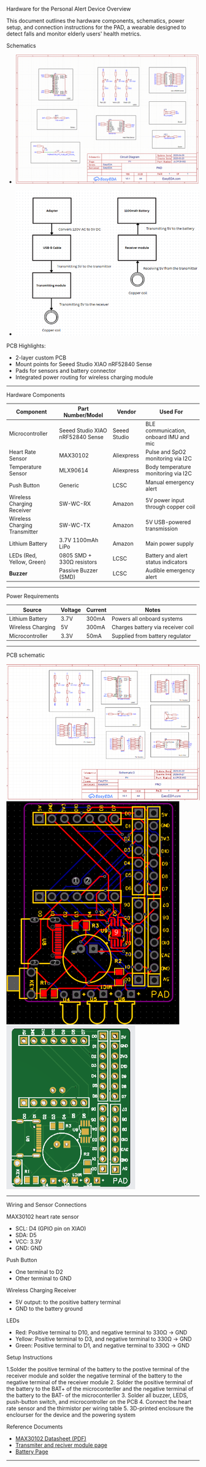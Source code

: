  Hardware for the Personal Alert Device 
Overview

This document outlines the hardware components, schematics, power setup, and connection instructions for the PAD, a wearable designed to detect falls and monitor elderly users' health metrics.

 Schematics 

- ![Wiring Diagram](images/Screenshot%202025-04-18%20132853.png)

- ![Power system](images/Screenshot%202025-04-18%20141745.png)


PCB Highlights:
- 2-layer custom PCB
- Mount points for Seeed Studio XIAO nRF52840 Sense
- Pads for sensors and battery connector
- Integrated power routing for wireless charging module

---

Hardware Components

| Component                        | Part Number/Model              | Vendor        | Used For                                 |
|----------------------------------|--------------------------------|---------------|------------------------------------------|
| Microcontroller                  | Seeed Studio XIAO nRF52840 Sense | Seeed Studio | BLE communication, onboard IMU and mic   |
| Heart Rate Sensor                | MAX30102                       | Aliexpress    | Pulse and SpO2 monitoring via I2C        |
| Temperature Sensor               | MLX90614                       | Aliexpress    | Body temperature monitoring via I2C      |
| Push Button                      | Generic                        | LCSC          | Manual emergency alert                   |
| Wireless Charging Receiver       | SW-WC-RX                       | Amazon        | 5V power input through copper coil       |
| Wireless Charging Transmitter    | SW-WC-TX                       | Amazon        | 5V USB-powered transmission               |
| Lithium Battery                  | 3.7V 1100mAh LiPo              | Amazon        | Main power supply                        |
| LEDs (Red, Yellow, Green)        | 0805 SMD + 330Ω resistors      | LCSC          | Battery and alert status indicators      |
| **Buzzer**                       | Passive Buzzer (SMD)           | LCSC          | Audible emergency alert                  |

 

---

Power Requirements

| Source             | Voltage | Current | Notes                               |
|-------------------|---------|---------|-------------------------------------|
| Lithium Battery   | 3.7V    | 300mA | Powers all onboard systems          |
| Wireless Charging | 5V      | 300mA  | Charges battery via receiver coil   |
| Microcontroller   | 3.3V    | 50mA   | Supplied from battery regulator     |

---

PCB schematic 

![PCB Schematic](images/Screenshot%202025-04-25%20123643.png)
![PCB Layout](images/Screenshot%202025-04-25%20123738.png)
![PCB Top View](images/Screenshot%202025-03-27%20231332.png)



---

Wiring and Sensor Connections

MAX30102 heart rate sensor 
- SCL: D4 (GPIO pin on XIAO)
- SDA: D5
- VCC: 3.3V
- GND: GND

Push Button
- One terminal to D2
- Other terminal to GND

Wireless Charging Receiver
- 5V output: to the positive battery terminal
- GND to the battery ground

LEDs
- Red: Positive terminal to D10, and negative terminal to 330Ω → GND
- Yellow: Positive terminal to D3, and negative terminal to 330Ω → GND
- Green: Positive terminal to D1, and negative terminal to 330Ω → GND

Setup Instructions

1.Solder the positive terminal of the battery to the postive terminal of the receiver module and solder the negative terminal of the battery to the negative terminal of the receiver module
2. Solder the positive terminal of the battery to the BAT+ of the microconterller and the negative terminal of the battery to the BAT- of the microconterller
3. Solder all buzzer, LEDS, push-button switch, and microcontroller on the PCB
4. Connect the heart rate sensor and the thirmistor per wiring table
5. 3D-printed enclosure the enclourser for the device and the powering system

 Reference Documents

- [MAX30102 Datasheet (PDF)](https://datasheets.maximintegrated.com/en/ds/MAX30102.pdf)
- [Transmiter and reciver module page](https://www.amazon.com/dp/B08CVGYDJP?ref=ppx_pop_mob_ap_share)
- [Battery Page](https://www.amazon.com/dp/B0D7MC714N?ref=ppx_pop_mob_ap_share)

---


